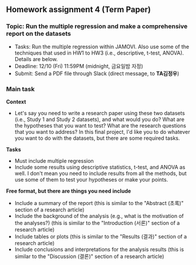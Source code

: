 ## Homework assignment 4 (Term Paper)

### Topic: Run the multiple regression and make a comprehensive report on the datasets

- Tasks: Run the multiple regression within JAMOVI. Also use some of the techniques that used in HW1 to HW3 (i.e., descriptive, t-test, ANOVA). Details are below.
- Deadline: 12/10 (Fri) 11:59PM (midnight, 금요일밤 자정)
- Submit: Send a PDF file through Slack (direct message, to **TA김정우**)


### Main task

**Context**

- Let's say you need to write a research paper using these two datasets (i.e., Study 1 and Study 2 datasets), and what would you do? What are the hypotheses that you want to test? What are the research questions that you want to address? In this final project, I'd like you to do whatever you want to do with the datasets, but there are some required tasks. 

**Tasks**

- Must include multiple regression 
- Include some results using descriptive statistics, t-test, and ANOVA as well. I don't mean you need to include results from all the methods, but use some of them to test your hypotheses or make your points.

**Free format, but there are things you need include**

- Include a summary of the report (this is similar to the "Abstract (초록)" section of a research article)
- Include the background of the analysis (e.g., what is the motivation of the analyses?) (this is similar to the "Introduction (서론)" section of a research article)
- Include tables or plots (this is similar to the "Results (결과)" section of a research article)
- Include conclusions and interpretations for the analysis results (this is similar to the "Discussion (결론)" section of a research article)